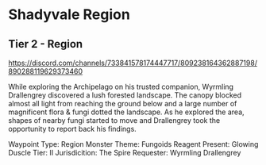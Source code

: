 # Shadyvale Region

## Tier 2 - Region

https://discord.com/channels/733841578174447717/809238164362887198/890288119629373460

While exploring the Archipelago on his trusted companion, Wyrmling Drallengrey discovered a lush forested landscape. The canopy blocked almost all light from reaching the ground below and a large number of magnificent flora & fungi dotted the landscape. As he explored the area, shapes of nearby fungi started to move and Drallengrey took the opportunity to report back his findings.

Waypoint Type: Region
Monster Theme: Fungoids
Reagent Present: Glowing Duscle
Tier: II
Jurisdicition: The Spire
Requester: Wyrmling Drallengrey